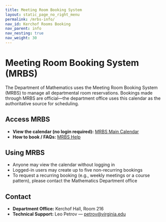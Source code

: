 ```yaml
---
title: Meeting Room Booking System
layout: static_page_no_right_menu
permalink: /mrbs-info/
nav_id: Kerchof Rooms Booking
nav_parent: info
nav_nesting: true
nav_weight: 30
---
```




<h1 class="mb-5">Meeting Room Booking System (MRBS)</h1>

<p>The Department of Mathematics uses the Meeting Room Booking System (MRBS) to manage all departmental room reservations. Bookings made through MRBS are official—the department office uses this calendar as the authoritative source for scheduling.</p>

<h2>Access MRBS</h2>

<ul>
<li><strong>View the calendar (no login required):</strong> <a href="https://math.virginia.edu/mrbs/index.php">MRBS Main Calendar</a></li>
<li><strong>How to book / FAQs:</strong> <a href="https://math.virginia.edu/mrbs/help-uva.php">MRBS Help</a></li>
</ul>

<h2>Using MRBS</h2>

<ul>
<li>Anyone may view the calendar without logging in</li>
<li>Logged-in users may create up to five non-recurring bookings</li>
<li>To request a recurring booking (e.g., weekly meetings or a course pattern), please contact the Mathematics Department office</li>
</ul>

<h2>Contact</h2>

<ul>
<li><strong>Department Office:</strong> Kerchof Hall, Room 216</li>
<li><strong>Technical Support:</strong> Leo Petrov — <a href="mailto:petrov@virginia.edu">petrov@virginia.edu</a></li>
</ul>
